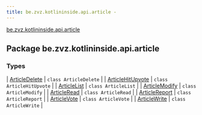 ```yaml
---
title: be.zvz.kotlininside.api.article - 
---
```


[be.zvz.kotlininside.api.article](./index.html)

## Package be.zvz.kotlininside.api.article

### Types

| [ArticleDelete](-article-delete/index.html) | `class ArticleDelete` |
| [ArticleHitUpvote](-article-hit-upvote/index.html) | `class ArticleHitUpvote` |
| [ArticleList](-article-list/index.html) | `class ArticleList` |
| [ArticleModify](-article-modify/index.html) | `class ArticleModify` |
| [ArticleRead](-article-read/index.html) | `class ArticleRead` |
| [ArticleReport](-article-report/index.html) | `class ArticleReport` |
| [ArticleVote](-article-vote/index.html) | `class ArticleVote` |
| [ArticleWrite](-article-write/index.html) | `class ArticleWrite` |

